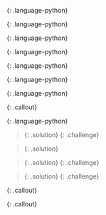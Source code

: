 {: .language-python}











{: .language-python}



























{: .language-python}











{: .language-python}











{: .language-python}















{: .language-python}



















{: .language-python}


> 






















{: .callout}









{: .language-python}



































> {: .solution}
{: .challenge}




















> {: .solution}



















> {: .solution}
{: .challenge}































> {: .solution}
{: .challenge}


> 









> 























{: .callout}







{: .callout}

